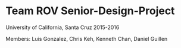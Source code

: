 # Team ROV Senior-Design-Project

University of California, Santa Cruz 2015-2016

Members: 
Luis Gonzalez,
Chris Keh,
Kenneth Chan,
Daniel Guillen
